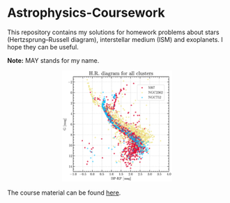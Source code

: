 # Astrophysics-Coursework
This repository contains my solutions for homework problems about stars (Hertzsprung–Russell diagram), interstellar medium (ISM) and exoplanets. I hope they can be useful.

**Note:** MAY stands for my name.

<p align="center">
  <img src="./Data/hr_diagram.png" width = "50%">
</p>

The course material can be found [here](https://github.com/helgadenes/Astrophysics_yachay).
